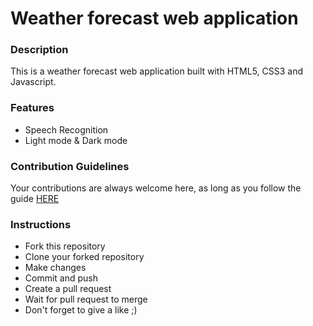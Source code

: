 # Weather forecast web application

### **Description**

This is a weather forecast web application built with HTML5, CSS3 and Javascript.

### **Features**

- Speech Recognition
- Light mode & Dark mode

### **Contribution Guidelines**

Your contributions are always welcome here, as long as you follow the guide [HERE]()

### **Instructions**

- Fork this repository
- Clone your forked repository
- Make changes
- Commit and push
- Create a pull request
- Wait for pull request to merge
- Don't forget to give a like ;)
